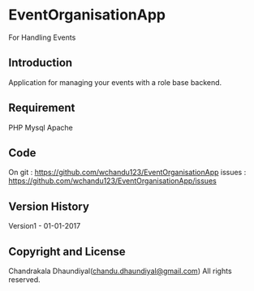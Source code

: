 # EventOrganisationApp
For Handling Events


Introduction
-----------------------------------------------------------------
Application for managing your events with a role base backend.


Requirement
-----------------------------------------------------------------
PHP
Mysql
Apache

Code
---------------------------------------------------------------
On git : https://github.com/wchandu123/EventOrganisationApp
issues : https://github.com/wchandu123/EventOrganisationApp/issues

Version History
-----------------------------------------------------------------
Version1 - 01-01-2017


Copyright and License
-----------------------------------------------------------------
Chandrakala Dhaundiyal(chandu.dhaundiyal@gmail.com)
All rights reserved.




